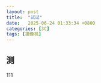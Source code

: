 ```yaml
---
layout: post
title:  "试试"
date:   2025-06-24 01:33:34 +0800
categories: [3C]
tags: [摄像机]
---
```


## 测

111
